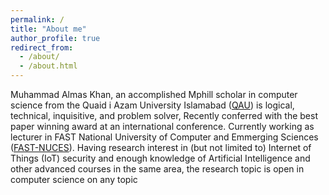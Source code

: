 ```yaml
---
permalink: /
title: "About me"
author_profile: true
redirect_from: 
  - /about/
  - /about.html
---
```




Muhammad Almas Khan, an accomplished Mphill scholar in computer science from the Quaid i Azam University Islamabad ([QAU](https://cs.qau.edu.pk/)) is logical, technical, inquisitive, and problem solver, Recently conferred with the best paper winning award at an international conference. Currently working as lecturer in FAST National University of Computer and Emmerging Sciences ([FAST-NUCES](http://isb.nu.edu.pk/Faculty/Details/6528)). Having research interest in (but not limited to) Internet of Things (IoT) security and enough knowledge of Artificial Intelligence and other advanced courses in the same area, the research topic is open in computer science on any topic
